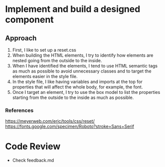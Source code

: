 # Implement and build a designed component

## Approach

1. First, I like to set up a reset.css
2. When building the HTML elements, I try to identify how elements are nested going from the outside to the inside.
3. When I have identified the elements, I tend to use HTML semantic tags as much as possible to avoid unnecessary classes and to target the elements easier in the style file.
4. In the style file, I like having variables and imports at the top for properties that will affect the whole body, for example, the font.
5. Once I target an element, I try to use the box model to list the properties starting from the outside to the inside as much as possible.

### References

https://meyerweb.com/eric/tools/css/reset/
https://fonts.google.com/specimen/Roboto?stroke=Sans+Serif

# Code Review

- Check feedback.md
